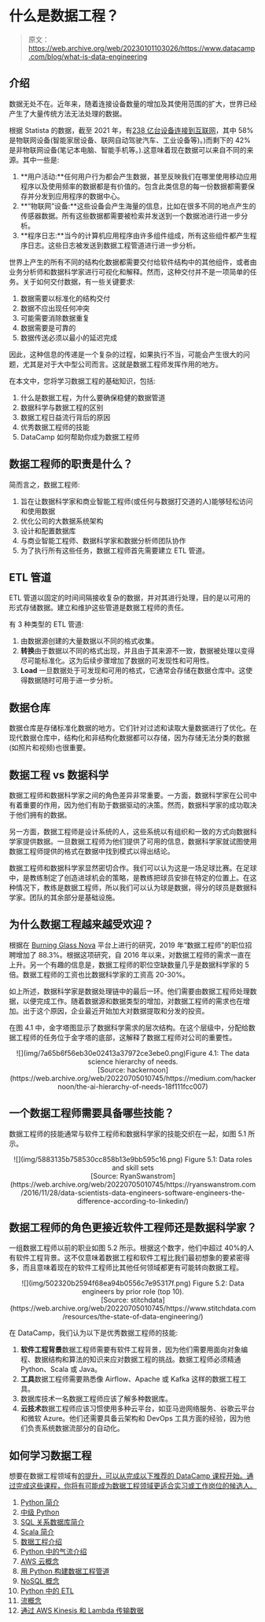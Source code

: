 # 什么是数据工程？

> 原文：<https://web.archive.org/web/20230101103026/https://www.datacamp.com/blog/what-is-data-engineering>

## 介绍

数据无处不在。近年来，随着连接设备数量的增加及其使用范围的扩大，世界已经产生了大量传统方法无法处理的数据。

根据 Statista 的数据，截至 2021 年，有[238 亿台设备连接到互联网](https://web.archive.org/web/20220705010745/https://www.statista.com/statistics/1101442/iot-number-of-connected-devices-worldwide/)，其中 58%是物联网设备(智能家居设备、联网自动驾驶汽车、工业设备等)。)而剩下的 42%是非物联网设备(笔记本电脑、智能手机等。).这意味着现在数据可以来自不同的来源。其中一些是:

1.  **用户活动:**任何用户行为都会产生数据，甚至反映我们在哪里使用移动应用程序以及使用频率的数据都是有价值的。包含此类信息的每一份数据都需要保存并分发到应用程序的数据中心。
2.  **“物联网”设备:**这些设备会产生海量的信息，比如在很多不同的地点产生的传感器数据。所有这些数据都需要被检索并发送到一个数据池进行进一步分析。
3.  **程序日志:**当今的计算机应用程序由许多组件组成，所有这些组件都产生程序日志。这些日志被发送到数据工程管道进行进一步分析。

世界上产生的所有不同的结构化数据都需要交付给软件结构中的其他组件，或者由业务分析师和数据科学家进行可视化和解释。然而，这种交付并不是一项简单的任务。关于如何交付数据，有一些关键要求:

1.  数据需要以标准化的结构交付
2.  数据不应出现任何冲突
3.  可能需要消除数据重复
4.  数据需要是可靠的
5.  数据传送必须以最小的延迟完成

因此，这种信息的传递是一个复杂的过程，如果执行不当，可能会产生很大的问题，尤其是对于大中型公司而言。这就是数据工程师发挥作用的地方。

在本文中，您将学习数据工程的基础知识，包括:

1.  什么是数据工程，为什么要确保稳健的数据管道
2.  数据科学与数据工程的区别
3.  数据工程日益流行背后的原因
4.  优秀数据工程师的技能
5.  DataCamp 如何帮助你成为数据工程师

## 数据工程师的职责是什么？

简而言之，数据工程师:

1.  旨在让数据科学家和商业智能工程师(或任何与数据打交道的人)能够轻松访问和使用数据
2.  优化公司的大数据系统架构
3.  设计和配置数据库
4.  与商业智能工程师、数据科学家和数据分析师团队协作
5.  为了执行所有这些任务，数据工程师首先需要建立 ETL 管道。

## ETL 管道

ETL 管道以固定的时间间隔接收复杂的数据，并对其进行处理，目的是以可用的形式存储数据。建立和维护这些管道是数据工程师的责任。

有 3 种类型的 ETL 管道:

1.  由数据源创建的大量数据以不同的格式收集。
2.  **转换**由于数据以不同的格式出现，并且由于其来源不一致，数据被处理以变得尽可能标准化。这为后续步骤增加了数据的可发现性和可用性。
3.  **Load** 一旦数据处于可发现和可用的格式，它通常会存储在数据仓库中。这使得数据随时可用于进一步分析。

## 数据仓库

数据仓库是存储标准化数据的地方。它们针对过滤和读取大量数据进行了优化。在现代数据仓库中，结构化和非结构化数据都可以存储，因为存储无法分类的数据(如照片和视频)也很重要。

## 数据工程 vs 数据科学

数据工程师和数据科学家之间的角色差异非常重要。一方面，数据科学家在公司中有着重要的作用，因为他们有助于数据驱动的决策。然而，数据科学家的成功取决于他们拥有的数据。

另一方面，数据工程师是设计系统的人，这些系统以有组织和一致的方式向数据科学家提供数据。一旦数据工程师为他们提供了可用的信息，数据科学家就试图使用数据工程师提供的格式在数据中找到模式以得出结论。

数据工程师和数据科学家显然密切合作。我们可以认为这是一场足球比赛。在足球中，是教练制定了创造进球机会的策略，是教练把球员安排在特定的位置上。在这种情况下，教练是数据工程师，所以我们可以认为球是数据，得分的球员是数据科学家。团队的其余部分是基础设施。

## 为什么数据工程越来越受欢迎？

根据在 [Burning Glass Nova](https://web.archive.org/web/20220705010745/https://www.burning-glass.com/products/nova/) 平台上进行的研究，2019 年“数据工程师”的职位招聘增加了 88.3%。根据这项研究，自 2016 年以来，对数据工程师的需求一直在上升。另一个有趣的信息是，数据工程师的职位空缺数量几乎是数据科学家的 5 倍。数据工程师的工资也比数据科学家的工资高 20-30%。

如上所述，数据科学家是数据处理链中的最后一环。他们需要由数据工程师处理数据，以便完成工作。随着数据源和数据类型的增加，对数据工程师的需求也在增加。出于这个原因，企业最近开始加大对数据提取和分发的投资。

在图 4.1 中，金字塔图显示了数据科学需求的层次结构。在这个层级中，分配给数据工程师的任务位于金字塔的底部，这解释了数据工程师对公司的重要性。

<center>![](img/7a65b6f56eb30e02413a37972ce3ebe0.png)Figure 4.1: The data science hierarchy of needs.</center>

<center>[Source: hackernoon](https://web.archive.org/web/20220705010745/https://medium.com/hackernoon/the-ai-hierarchy-of-needs-18f111fcc007)</center>

## 一个数据工程师需要具备哪些技能？

数据工程师的技能通常与软件工程师和数据科学家的技能交织在一起，如图 5.1 所示。

<center>![](img/5883135b758530cc858b13e9bb595c16.png) Figure 5.1: Data roles and skill sets</center>

<center>[Source: RyanSwanstrom](https://web.archive.org/web/20220705010745/https://ryanswanstrom.com/2016/11/28/data-scientists-data-engineers-software-engineers-the-difference-according-to-linkedin/)</center>

## 数据工程师的角色更接近软件工程师还是数据科学家？

一组数据工程师以前的职业如图 5.2 所示。根据这个数字，他们中超过 40%的人有软件工程背景。这不仅意味着数据工程和软件工程比我们最初想象的要紧密得多，而且意味着现在的软件工程师比其他任何领域都更有可能转向数据工程。

<center>![](img/502320b2594f68ea94b0556c7e95317f.png) Figure 5.2: Data engineers by prior role (top 10).</center>

<center>[Source: stitchdata](https://web.archive.org/web/20220705010745/https://www.stitchdata.com/resources/the-state-of-data-engineering/)</center>

在 DataCamp，我们认为以下是优秀数据工程师的技能:

1.  **软件工程背景**数据工程师需要有软件工程背景，因为他们需要用面向对象编程、数据结构和算法的知识来应对数据工程的挑战。数据工程师必须精通 Python、Scala 或 Java。
2.  **工具**数据工程师需要熟悉像 Airflow、Apache 或 Kafka 这样的数据工程工具。
3.  数据库技术一名数据工程师应该了解多种数据库。
4.  **云技术**数据工程师应该习惯使用多种云平台，如亚马逊网络服务、谷歌云平台和微软 Azure。他们还需要具备云架构和 DevOps 工具方面的经验，因为他们负责系统数据流部分的自动化。

## 如何学习数据工程

想要在数据工程领域有[的提升，可以从完成以下推荐的 DataCamp 课程开始。通过完成这些课程，你将有可能成为数据工程领域更适合实习或工作岗位的候选人。](https://web.archive.org/web/20220705010745/https://www.datacamp.com/data-courses/data-engineering-courses)

1.  [Python 简介](https://web.archive.org/web/20220705010745/https://www.datacamp.com/courses/intro-to-python-for-data-science)
2.  [中级 Python](https://web.archive.org/web/20220705010745/https://www.datacamp.com/courses/intermediate-python)
3.  [SQL 关系数据库简介](https://web.archive.org/web/20220705010745/https://www.datacamp.com/courses/introduction-to-relational-databases-in-sql)
4.  [Scala 简介](https://web.archive.org/web/20220705010745/https://www.datacamp.com/courses/introduction-to-scala)
5.  [数据工程介绍](https://web.archive.org/web/20220705010745/https://www.datacamp.com/courses/introduction-to-data-engineering)
6.  [Python 中的气流介绍](https://web.archive.org/web/20220705010745/https://www.datacamp.com/courses/introduction-to-airflow-in-python)
7.  [AWS 云概念](https://web.archive.org/web/20220705010745/https://www.datacamp.com/courses/aws-cloud-concepts)
8.  [用 Python 构建数据工程管道](https://web.archive.org/web/20220705010745/https://www.datacamp.com/courses/building-data-engineering-pipelines-in-python)
9.  [NoSQL 概念](https://web.archive.org/web/20220705010745/https://www.datacamp.com/courses/nosql-concepts)
10.  [Python 中的 ETL](https://web.archive.org/web/20220705010745/https://www.datacamp.com/courses/etl-in-python)
11.  [流概念](https://web.archive.org/web/20220705010745/https://www.datacamp.com/courses/streaming-concepts)
12.  [通过 AWS Kinesis 和 Lambda 传输数据](https://web.archive.org/web/20220705010745/https://www.datacamp.com/courses/streaming-data-with-aws-kinesis-and-lambda)